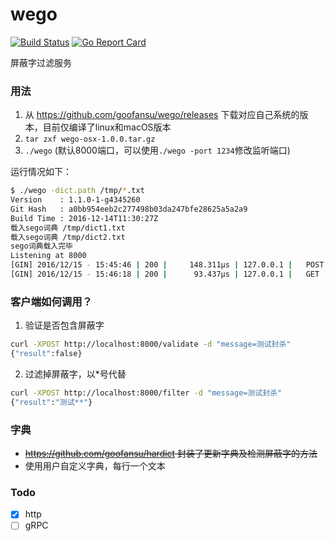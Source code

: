 # wego

[![Build Status](https://travis-ci.org/goofansu/wego.svg?branch=master)](https://travis-ci.org/goofansu/wego)
[![Go Report Card](https://goreportcard.com/badge/github.com/goofansu/wego)](https://goreportcard.com/report/github.com/goofansu/wego)

屏蔽字过滤服务

### 用法

1. 从 https://github.com/goofansu/wego/releases 下载对应自己系统的版本，目前仅编译了linux和macOS版本
2. `tar zxf wego-osx-1.0.0.tar.gz`
3. `./wego` (默认8000端口，可以使用`./wego -port 1234`修改监听端口)

运行情况如下：

``` bash
$ ./wego -dict.path /tmp/*.txt
Version    : 1.1.0-1-g4345260
Git Hash   : a0bb954eeb2c277498b03da247bfe28625a5a2a9
Build Time : 2016-12-14T11:30:27Z
载入sego词典 /tmp/dict1.txt
载入sego词典 /tmp/dict2.txt
sego词典载入完毕
Listening at 8000
[GIN] 2016/12/15 - 15:45:46 | 200 |     148.311µs | 127.0.0.1 |   POST    /filter
[GIN] 2016/12/15 - 15:46:18 | 200 |      93.437µs | 127.0.0.1 |   GET    /validate
```

### 客户端如何调用？

1. 验证是否包含屏蔽字

  ``` bash
  curl -XPOST http://localhost:8000/validate -d "message=测试封杀"
  {"result":false}
  ```

2. 过滤掉屏蔽字，以*号代替

  ``` bash
  curl -XPOST http://localhost:8000/filter -d "message=测试封杀"
  {"result":"测试**"}
  ```

### 字典

* ~~https://github.com/goofansu/hardict 封装了更新字典及检测屏蔽字的方法~~
* 使用用户自定义字典，每行一个文本

### Todo

* [x] http
* [ ] gRPC
